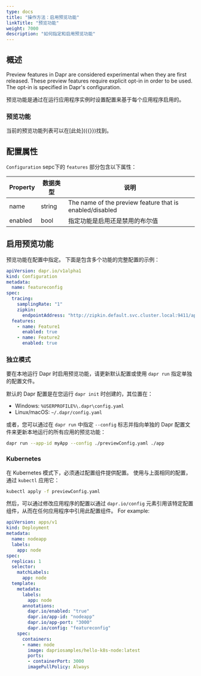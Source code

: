 ```yaml
---
type: docs
title: "操作方法：启用预览功能"
linkTitle: "预览功能"
weight: 7000
description: "如何指定和启用预览功能"
---
```


## 概述
Preview features in Dapr are considered experimental when they are first released. These preview features require explicit opt-in in order to be used. The opt-in is specified in Dapr's configuration.

预览功能是通过在运行应用程序实例时设置配置来基于每个应用程序启用的。

### 预览功能
当前的预览功能列表可以在[此处]({{<ref support-preview-features>}})找到。

## 配置属性
`Configuration` sepc下的 `features` 部分包含以下属性：

| Property | 数据类型   | 说明                                                       |
| -------- | ------ | -------------------------------------------------------- |
| name     | string | The name of the preview feature that is enabled/disabled |
| enabled  | bool   | 指定功能是启用还是禁用的布尔值                                          |

## 启用预览功能
预览功能在配置中指定。 下面是包含多个功能的完整配置的示例：

```yaml
apiVersion: dapr.io/v1alpha1
kind: Configuration
metadata:
  name: featureconfig
spec:
  tracing:
    samplingRate: "1"
    zipkin:
      endpointAddress: "http://zipkin.default.svc.cluster.local:9411/api/v2/spans"
  features:
    - name: Feature1
      enabled: true
    - name: Feature2
      enabled: true
```

### 独立模式
要在本地运行 Dapr 时启用预览功能，请更新默认配置或使用 `dapr run` 指定单独的配置文件。

默认的 Dapr 配置是在您运行 `dapr init` 时创建的，其位置在：
- Windows: `%USERPROFILE%\.dapr\config.yaml`
- Linux/macOS: `~/.dapr/config.yaml`

或者，您可以通过在 `dapr run` 中指定 `--config` 标志并指向单独的 Dapr 配置文件来更新本地运行的所有应用的预览功能：

```bash
dapr run --app-id myApp --config ./previewConfig.yaml ./app
```


### Kubernetes
在 Kubernetes 模式下，必须通过配置组件提供配置。 使用与上面相同的配置，通过 `kubectl` 应用它：

```bash
kubectl apply -f previewConfig.yaml
```

然后，可以通过修改应用程序的配置以通过 `dapr.io/config` 元素引用该特定配置组件，从而在任何应用程序中引用此配置组件。 For example:

```yaml
apiVersion: apps/v1
kind: Deployment
metadata:
  name: nodeapp
  labels:
    app: node
spec:
  replicas: 1
  selector:
    matchLabels:
      app: node
  template:
    metadata:
      labels:
        app: node
      annotations:
        dapr.io/enabled: "true"
        dapr.io/app-id: "nodeapp"
        dapr.io/app-port: "3000"
        dapr.io/config: "featureconfig"
    spec:
      containers:
      - name: node
        image: dapriosamples/hello-k8s-node:latest
        ports:
        - containerPort: 3000
        imagePullPolicy: Always
```
